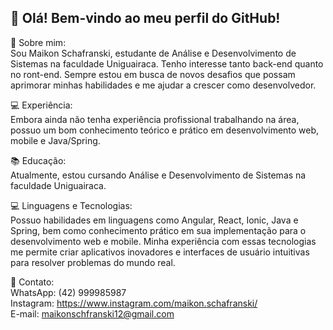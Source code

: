 ## 👋 Olá! Bem-vindo ao meu perfil do GitHub!

🌟 Sobre mim:<br>
Sou Maikon Schafranski, estudante de Análise e Desenvolvimento de Sistemas na faculdade Uniguairaca. Tenho interesse tanto back-end quanto no ront-end. Sempre estou em busca de novos desafios que possam aprimorar minhas habilidades e me ajudar a crescer como desenvolvedor.

💻 Experiência:<br>
Embora ainda não tenha experiência profissional trabalhando na área, possuo um bom conhecimento teórico e prático em desenvolvimento web, mobile e Java/Spring.

📚 Educação:<br>
Atualmente, estou cursando Análise e Desenvolvimento de Sistemas na faculdade Uniguairaca.

💻 Linguagens e Tecnologias:<br>
Possuo habilidades em linguagens como Angular, React, Ionic, Java e Spring, bem como conhecimento prático em sua implementação para o desenvolvimento web e mobile. Minha experiência com essas tecnologias me permite criar aplicativos inovadores e interfaces de usuário intuitivas para resolver problemas do mundo real.

🔗 Contato:<br>
WhatsApp: (42) 999985987<br>
Instagram: https://www.instagram.com/maikon.schafranski/<br>
E-mail: maikonschfranski12@gmail.com<br>
